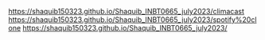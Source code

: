 https://shaquib150323.github.io/Shaquib_INBT0665_july2023/climacast
https://shaquib150323.github.io/Shaquib_INBT0665_july2023/spotify%20clone
https://shaquib150323.github.io/Shaquib_INBT0665_july2023/
